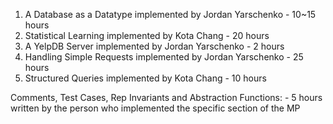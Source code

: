 1. A Database as a Datatype
  implemented by Jordan Yarschenko - 10~15 hours
2. Statistical Learning
  implemented by Kota Chang - 20 hours
3. A YelpDB Server
  implemented by Jordan Yarschenko - 2 hours
4. Handling Simple Requests
  implemented by Jordan Yarschenko - 25 hours
5. Structured Queries
  implemented by Kota Chang - 10 hours
  
Comments, Test Cases, Rep Invariants and Abstraction Functions: - 5 hours
written by the person who implemented the specific section of the MP

